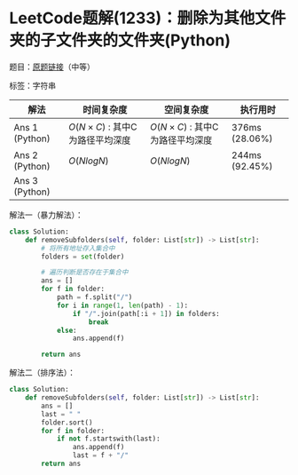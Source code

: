 # LeetCode题解(1233)：删除为其他文件夹的子文件夹的文件夹(Python)

题目：[原题链接](https://leetcode-cn.com/problems/remove-sub-folders-from-the-filesystem/)（中等）

标签：字符串

| 解法           | 时间复杂度                     | 空间复杂度                     | 执行用时       |
| -------------- | ------------------------------ | ------------------------------ | -------------- |
| Ans 1 (Python) | $O(N×C)$ : 其中C为路径平均深度 | $O(N×C)$ : 其中C为路径平均深度 | 376ms (28.06%) |
| Ans 2 (Python) | $O(NlogN)$                     | $O(NlogN)$                     | 244ms (92.45%) |
| Ans 3 (Python) |                                |                                |                |

解法一（暴力解法）：

```python
class Solution:
    def removeSubfolders(self, folder: List[str]) -> List[str]:
        # 将所有地址存入集合中
        folders = set(folder)

        # 遍历判断是否存在于集合中
        ans = []
        for f in folder:
            path = f.split("/")
            for i in range(1, len(path) - 1):
                if "/".join(path[:i + 1]) in folders:
                    break
            else:
                ans.append(f)

        return ans
```

解法二（排序法）：

```python
class Solution:
    def removeSubfolders(self, folder: List[str]) -> List[str]:
        ans = []
        last = " "
        folder.sort()
        for f in folder:
            if not f.startswith(last):
                ans.append(f)
                last = f + "/"
        return ans
```